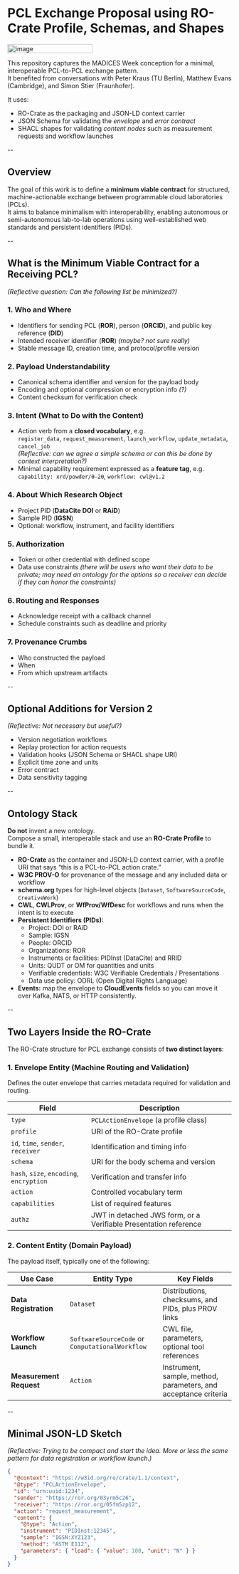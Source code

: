 # PCL Exchange Proposal using RO-Crate Profile, Schemas, and Shapes
<img width="191" height="20" alt="image" src="https://github.com/user-attachments/assets/d7aafa45-ba2c-452a-adef-2132b839d49e" />


This repository captures the MADICES Week conception for a minimal, interoperable PCL-to-PCL exchange pattern.  
It benefited from conversations with Peter Kraus (TU Berlin), Matthew Evans (Cambridge), and Simon Stier (Fraunhofer).

It uses:

- RO-Crate as the packaging and JSON-LD context carrier  
- JSON Schema for validating the *envelope* and *error contract*  
- SHACL shapes for validating *content nodes* such as measurement requests and workflow launches  

--

## Overview

The goal of this work is to define a **minimum viable contract** for structured, machine-actionable exchange between programmable cloud laboratories (PCLs).  
It aims to balance minimalism with interoperability, enabling autonomous or semi-autonomous lab-to-lab operations using well-established web standards and persistent identifiers (PIDs).

--

## What is the Minimum Viable Contract for a Receiving PCL?

*(Reflective question: Can the following list be minimized?)*

### 1. Who and Where
- Identifiers for sending PCL (**ROR**), person (**ORCID**), and public key reference (**DID**)
- Intended receiver identifier (**ROR**) *(maybe? not sure really)*  
- Stable message ID, creation time, and protocol/profile version

### 2. Payload Understandability
- Canonical schema identifier and version for the payload body
- Encoding and optional compression or encryption info *(?)*
- Content checksum for verification check

### 3. Intent (What to Do with the Content)
- Action verb from a **closed vocabulary**, e.g.  
  `register_data`, `request_measurement`, `launch_workflow`, `update_metadata`, `cancel_job`  
  *(Reflective: can we agree a simple schema or can this be done by context interpretation?)*
- Minimal capability requirement expressed as a **feature tag**, e.g.  
  `capability: xrd/powder/θ–2θ`, `workflow: cwl@v1.2`

### 4. About Which Research Object
- Project PID (**DataCite DOI** or **RAiD**)
- Sample PID (**IGSN**)
- Optional: workflow, instrument, and facility identifiers

### 5. Authorization
- Token or other credential with defined scope
- Data use constraints *(there will be users who want their data to be private; may need an ontology for the options so a receiver can decide if they can honor the constraints)*

### 6. Routing and Responses
- Acknowledge receipt with a callback channel
- Schedule constraints such as deadline and priority

### 7. Provenance Crumbs
- Who constructed the payload
- When
- From which upstream artifacts

--

## Optional Additions for Version 2

*(Reflective: Not necessary but useful?)*

- Version negotiation workflows  
- Replay protection for action requests  
- Validation hooks (JSON Schema or SHACL shape URI)  
- Explicit time zone and units  
- Error contract  
- Data sensitivity tagging  

--

## Ontology Stack

**Do not** invent a new ontology.  
Compose a small, interoperable stack and use an **RO-Crate Profile** to bundle it.

- **RO-Crate** as the container and JSON-LD context carrier, with a profile URI that says “this is a PCL-to-PCL action crate.”
- **W3C PROV-O** for provenance of the message and any included data or workflow
- **schema.org** types for high-level objects (`Dataset`, `SoftwareSourceCode`, `CreativeWork`)
- **CWL**, **CWLProv**, or **WfProv/WfDesc** for workflows and runs when the intent is to execute
- **Persistent Identifiers (PIDs):**
  - Project: DOI or RAiD
  - Sample: IGSN
  - People: ORCID
  - Organizations: ROR
  - Instruments or facilities: PIDInst (DataCite) and RRID
  - Units: QUDT or OM for quantities and units
  - Verifiable credentials: W3C Verifiable Credentials / Presentations
  - Data use policy: ODRL (Open Digital Rights Language)
- **Events:** map the envelope to **CloudEvents** fields so you can move it over Kafka, NATS, or HTTP consistently.

--

## Two Layers Inside the RO-Crate

The RO-Crate structure for PCL exchange consists of **two distinct layers**:

### 1. Envelope Entity (Machine Routing and Validation)
Defines the outer envelope that carries metadata required for validation and routing.

| Field | Description |
|-----|----------|
| `type` | `PCLActionEnvelope` (a profile class) |
| `profile` | URI of the RO-Crate profile |
| `id`, `time`, `sender`, `receiver` | Identification and timing info |
| `schema` | URI for the body schema and version |
| `hash`, `size`, `encoding`, `encryption` | Verification and transfer info |
| `action` | Controlled vocabulary term |
| `capabilities` | List of required features |
| `authz` | JWT in detached JWS form, or a Verifiable Presentation reference |

### 2. Content Entity (Domain Payload)
The payload itself, typically one of the following:

| Use Case | Entity Type | Key Fields |
|--------|----------|--------|
| **Data Registration** | `Dataset` | Distributions, checksums, and PIDs, plus PROV links |
| **Workflow Launch** | `SoftwareSourceCode` or `ComputationalWorkflow` | CWL file, parameters, optional tool references |
| **Measurement Request** | `Action` | Instrument, sample, method, parameters, and acceptance criteria |

--

## Minimal JSON-LD Sketch

*(Reflective: Trying to be compact and start the idea. More or less the same pattern for data registration or workflow launch.)*

```json
{
  "@context": "https://w3id.org/ro/crate/1.1/context",
  "@type": "PCLActionEnvelope",
  "id": "urn:uuid:1234",
  "sender": "https://ror.org/03yrm5c26",
  "receiver": "https://ror.org/05fm5zp12",
  "action": "request_measurement",
  "content": {
    "@type": "Action",
    "instrument": "PIDInst:12345",
    "sample": "IGSN:XYZ123",
    "method": "ASTM E112",
    "parameters": { "load": { "value": 100, "unit": "N" } }
  }
}
